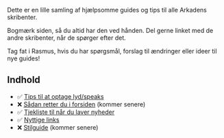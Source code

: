 Dette er en lille samling af hjælpsomme guides og tips til alle Arkadens skribenter.

Bogmærk siden, så du altid har den ved hånden. Del gerne linket med de andre skribenter, når de spørger efter det.

Tag fat i Rasmus, hvis du har spørgsmål, forslag til ændringer eller ideer til nye guides!

## Indhold
* ✅ [Tips til at optage lyd/speaks](optaglyd.html)
* ❌ [Sådan retter du i forsiden](Testside1.html) (kommer senere)
* ✅ [Tjekliste til når du laver nyheder](nyhedtjekliste.html)
* ✅ [Nyttige links](nyttigelinks.html)
* ❌ [Stilguide](Testside1.html) (kommer senere)

